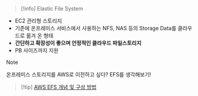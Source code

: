 > [!info] Elastic File System

- EC2 관리형 스토리지
- 기존에 온프레미스 서비스에서 사용하는 NFS, NAS 등의 Storage Data를 클라우드로 옮겨 온 형태
- **간단하고 확장성이 좋으며 안정적인 클라우드 파일스토리지**
- PB 사이즈까지 지원

> [!note]
> 온프레미스 스토리지를 AWS로 이전하고 싶다? EFS를 생각해보기!

>[!tip] [AWS EFS 개념 및 구성 방법](https://practice.hooniworld.io/entry/AWS-EFS-%EA%B0%9C%EB%85%90-%EB%B0%8F-%EA%B5%AC%EC%84%B1-%EB%B0%A9%EB%B2%95)



